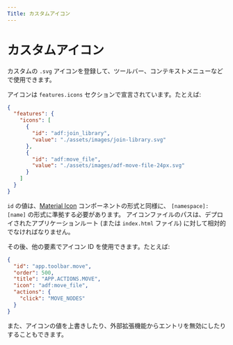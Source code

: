 ```yaml
---
Title: カスタムアイコン
---
```


# カスタムアイコン

カスタムの `.svg` アイコンを登録して、ツールバー、コンテキストメニューなどで使用できます。

アイコンは `features.icons` セクションで宣言されています。たとえば:

```json
{
  "features": {
    "icons": [
      {
        "id": "adf:join_library",
        "value": "./assets/images/join-library.svg"
      },
      {
        "id": "adf:move_file",
        "value": "./assets/images/adf-move-file-24px.svg"
      }
    ]
  }
}
```

`id` の値は、[Material Icon](https://material.angular.io/components/icon/api) コンポーネントの形式と同様に、
`[namespace]:[name]` の形式に準拠する必要があります。
アイコンファイルのパスは、デプロイされたアプリケーションルート (または `index.html` ファイル) に対して相対的でなければなりません。

その後、他の要素でアイコン ID を使用できます。たとえば:

```json
{
  "id": "app.toolbar.move",
  "order": 500,
  "title": "APP.ACTIONS.MOVE",
  "icon": "adf:move_file",
  "actions": {
    "click": "MOVE_NODES"
  }
}
```

また、アイコンの値を上書きしたり、外部拡張機能からエントリを無効にしたりすることもできます。
